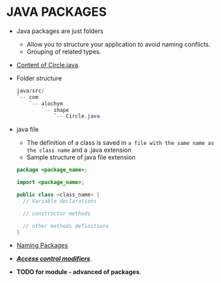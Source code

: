# JAVA PACKAGES

- Java packages are just folders
  - Allow you to structure your application to avoid naming conflicts.
  - Grouping of related types.
- [Content of Circle.java](java/src/com/alochym/shape/Circle.java).
- Folder structure

  ```java
  java/src/
  `-- com
      `-- alochym
          `-- shape
              `-- Circle.java
  ```

- java file
  - The definition of a class is saved in `a file with the same name as the class name` and a .java extension
  - Sample structure of java file extension

  ```java
  package <package_name>;

  import <package_name>;

  public class <class_name> {
    // Variable declarations

    // constructor methods

    // other methods definitions
  }
  ```
  
- [Naming Packages](https://docs.oracle.com/javase/tutorial/java/package/namingpkgs.html)
- ***[Access control modifiers](https://docs.oracle.com/javase/tutorial/java/javaOO/accesscontrol.html)***.
- **TODO for module - advanced of packages**.